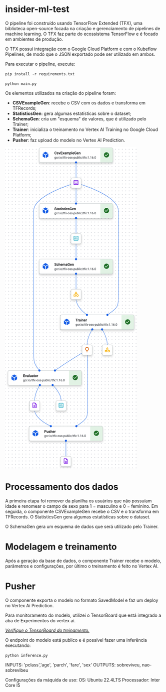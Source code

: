 # insider-ml-test

O pipeline foi construído usando TensorFlow Extended (TFX), uma biblioteca open-source focada na criação e gerenciamento de pipelines de machine learning. O TFX faz parte do ecossistema TensorFlow e é focado em ambientes de produção.

O TFX possui integração com o Google Cloud Platform e com o Kubeflow Pipelines, de modo que o JSON exportado pode ser utilizado em ambos.

Para executar o pipeline, execute:

`pip install -r requirements.txt`

`python main.py`

Os elementos utilizados na criação do pipeline foram:


* **CSVExampleGen**: recebe o CSV com os dados e transforma em TFRecords;
* **StatisticsGen**: gera algumas estatísticas sobre o dataset;
* **SchemaGen**: cria um "esquema" de valores, que é utilizado pelo Trainer;
* **Trainer**: inicializa o treinamento no Vertex AI Training no Google Cloud Platform;
* **Pusher**: faz upload do modelo no Vertex AI Prediction.

![Pipeline de Treinamento](imagens/image_1.png)

Processamento dos dados
=================================================

A primeira etapa foi remover da planilha os usuários que não possuíam idade e renomear o campo de sexo para 1 = masculino e 0 = feminino.
Em seguida, o componente CSVExampleGen recebe o CSV e o transforma em TFRecords. O StatisticsGen gera algumas estatísticas sobre o dataset.

O SchemaGen gera um esquema de dados que será utilizado pelo Trainer.

Modelagem e treinamento
=================================================

Após a geração da base de dados, o componente Trainer recebe o modelo, parâmetros e configurações, por último o treinamento é feito no Vertex AI.

Pusher
=================================================

O componente exporta o modelo no formato SavedModel e faz um deploy no Vertex Ai Prediction.


Para monitoramento do modelo, utilizei o TensorBoard que está integrado a aba de Experimentos do vertex ai.

*[Verifique o TensorBoard do treinamento. ](https://us-central1.tensorboard.googleusercontent.com/experiment/projects+913507232607+locations+us-central1+tensorboards+6450522458859503616+experiments+3715416520885534720/#scalars)*


O endpoint do modelo está publico e é possível fazer uma inferência executando:

`python inference.py`

INPUTS: 'pclass','age', 'parch', 'fare', 'sex'
OUTPUTS: sobreviveu, nao-sobrevibeu


Configurações da máquida de uso:
OS: Ubuntu 22.4LTS
Processador: Inter Core I5